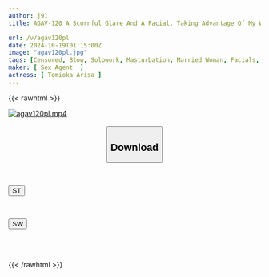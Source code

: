 ```yaml
---
author: j91
title: AGAV-120 A Scornful Glare And A Facial. Taking Advantage Of My Weakness, I Turned My Brother's Wife Into A Submissive Sex Toy And Now My Purpose In Life As A NEET Is To Splash My Thick Semen On Her Face. Arisa Tomioka

url: /v/agav120pl
date: 2024-10-19T01:15:00Z
image: "agav120pl.jpg"
tags: [Censored, Blow, Solowork, Masturbation, Married Woman, Facials, (tag-censored)	]
maker: [ Sex Agent  ]
actress: [ Tomioka Arisa ]
---
```



{{< rawhtml >}}

<div class="video" data-videoid="a0w62pYwdAfxDDW">
    <a href="javascript:;">
        <img src="/v/agav120pl/agav120pl.jpg" width="WIDTH" height="HEIGHT" alt="agav120pl.mp4" loading="lazy">
    </a>
</div>

<script type="text/javascript" src="https://j91.asia/asset/on-demand-st.js"></script>

<br>
  <link rel="stylesheet" href="https://j91.asia/asset/bs5.css">
  
  <center>
  <button class="btn btn-primary" type="button" data-bs-toggle="collapse" data-bs-target=".multi-collapse" aria-expanded="false" aria-controls="multiCollapseExample1 multiCollapseExample2"><h2>Download</h2></button></center>
</p>
<div class="row">
  <div class="col">
    <div class="collapse multi-collapse" id="multiCollapseExample1">
      <div class="card card-body">
	      	      <br>
<div class="buttons">  
<p><a href="/v/agav120pl/st.html" target="_blank"><button class="btn-hover color-3"><i class="fa fa-download"></i> ST</button></a></p></div>
    </div>
  </div>
</div>
  <div class="col">
    <div class="collapse multi-collapse" id="multiCollapseExample2">
      <div class="card card-body">
	      <br>
<div class="buttons">
<p><a href="/v/agav120pl/sw.html" target="_blank"><button class="btn-hover color-2"><i class="fa fa-download"></i> SW</button></a></p></div>
<br><br>
      </div>
    </div>
  </div>
</div>

{{< /rawhtml >}}